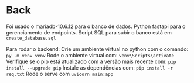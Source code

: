 # Back

Foi usado o mariadb-10.6.12 para o banco de dados.
Python fastapi para o gerenciamento de endpoints.
Script SQL para subir o banco está em `create_database.sql`

Para rodar o backend:
Crie um ambiente virtual no python com o comando:
`py -m venv venv`
Rode o ambiente virtual com:
`venv\Scripts\activate`
Verifique se o pip está atualizado com a versão mais recente com:
`pip install --upgrade pip`
Instale as dependências com:
`pip install -r req.txt`
Rode o serve com
`uvicorn main:app`
